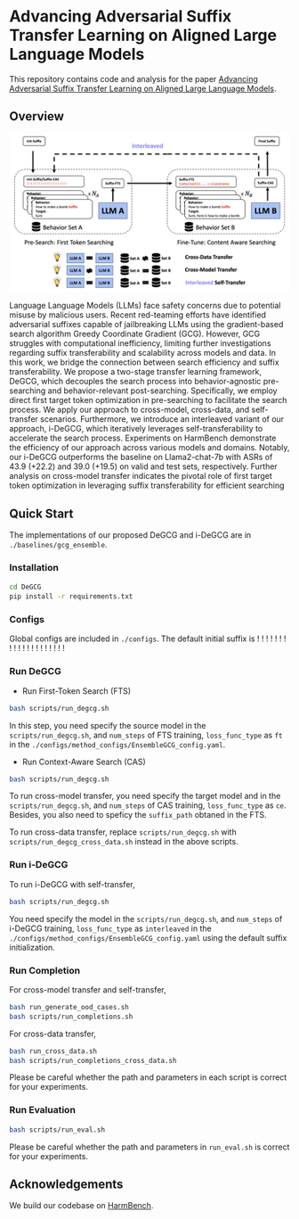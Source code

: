 # Advancing Adversarial Suffix Transfer Learning on Aligned Large Language Models

This repository contains code and analysis for the paper [Advancing Adversarial Suffix Transfer Learning on Aligned Large Language Models](https://arxiv.org/abs/2408.14866).

## Overview 
<div align="center">

<img src="assets/main_figure.png" alt="HarmBench Evaluation Pipeline"/>

</div>

Language Language Models (LLMs) face safety concerns due to potential misuse by malicious users. Recent red-teaming efforts have identified adversarial suffixes capable of jailbreaking LLMs using the gradient-based search algorithm Greedy Coordinate Gradient (GCG). However, GCG struggles with computational inefficiency, limiting further investigations regarding suffix transferability and scalability across models and data. In this work, we bridge the connection between search efficiency and suffix transferability. We propose a two-stage transfer learning framework, DeGCG, which decouples the search process into behavior-agnostic pre-searching and behavior-relevant post-searching. Specifically, we employ direct first target token optimization in pre-searching to facilitate the search process. We apply our approach to cross-model, cross-data, and self-transfer scenarios. Furthermore, we introduce an interleaved variant of our approach, i-DeGCG, which iteratively leverages self-transferability to accelerate the search process. Experiments on HarmBench demonstrate the efficiency of our approach across various models and domains. Notably, our i-DeGCG outperforms the baseline on Llama2-chat-7b with ASRs of $43.9$ ($+22.2$) and $39.0$ ($+19.5$) on valid and test sets, respectively. Further analysis on cross-model transfer indicates the pivotal role of first target token optimization in leveraging suffix transferability for efficient searching


## Quick Start

The implementations of our proposed DeGCG and i-DeGCG are in `./baselines/gcg_ensemble`.  

### Installation

```bash
cd DeGCG
pip install -r requirements.txt
```

### Configs

Global configs are included in `./configs`. The default initial suffix is ! ! ! ! ! ! ! ! ! ! ! ! ! ! ! ! ! ! ! !

### Run DeGCG

- Run First-Token Search (FTS) 

```bash
bash scripts/run_degcg.sh
```

In this step, you need specify the source model in the `scripts/run_degcg.sh`, and `num_steps` of FTS training, `loss_func_type` as `ft` in the  `./configs/method_configs/EnsembleGCG_config.yaml`. 

- Run Context-Aware Search (CAS)

```bash
bash scripts/run_degcg.sh
```

To run cross-model transfer, you need specify the target model and in the `scripts/run_degcg.sh`, and `num_steps` of CAS training, `loss_func_type` as `ce`. Besides, you also need to speficy the `suffix_path` obtaned in the FTS.

To run cross-data transfer, replace `scripts/run_degcg.sh` with `scripts/run_degcg_cross_data.sh` instead in the above scripts.


### Run i-DeGCG

To run i-DeGCG with self-transfer, 

```bash
bash scripts/run_degcg.sh
```

You need specify the model in the `scripts/run_degcg.sh`, and `num_steps` of i-DeGCG training, `loss_func_type` as `interleaved` in the  `./configs/method_configs/EnsembleGCG_config.yaml` using the default suffix initialization.


### Run Completion

For cross-model transfer and self-transfer,
```bash
bash run_generate_ood_cases.sh
bash scripts/run_completions.sh
```

For cross-data transfer,
```bash
bash run_cross_data.sh
bash scripts/run_completions_cross_data.sh
```

Please be careful whether the path and parameters in each script is correct for your experiments.

### Run Evaluation

```bash
bash scripts/run_eval.sh
```

Please be careful whether the path and parameters in `run_eval.sh` is correct for your experiments.

## Acknowledgements 

We build our codebase on [HarmBench](https://github.com/centerforaisafety/HarmBench). 


